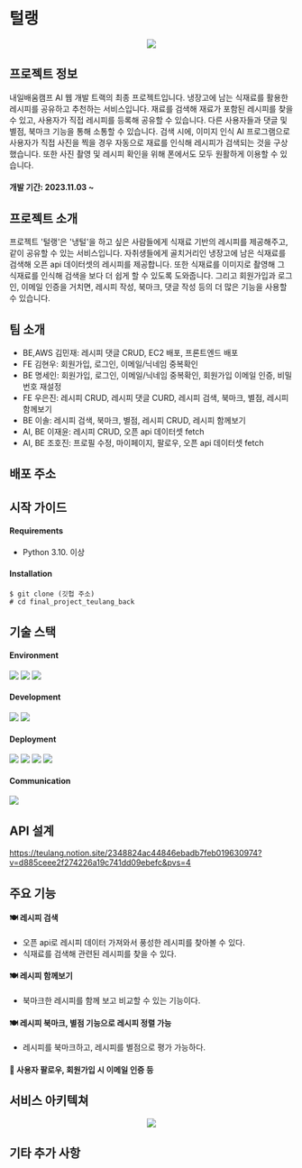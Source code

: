 # 털랭
<p align="center">
<img src="https://github.com/solleepang/final_project_teulang_back/assets/144214007/eb0be101-81ba-43b5-bcea-3a2c41ddc67e">
</p>


## 프로젝트 정보
내일배움캠프 AI 웹 개발 트랙의 최종 프로젝트입니다.
냉장고에 남는 식재료를 활용한 레시피를 공유하고 추천하는 서비스입니다. 재료를 검색해 재료가 포함된 레시피를 찾을 수 있고, 사용자가 직접 레시피를 등록해 공유할 수 있습니다. 다른 사용자들과 댓글 및 별점, 북마크 기능을 통해 소통할 수 있습니다. 검색 시에, 이미지 인식 AI 프로그램으로 사용자가 직접 사진을 찍을 경우 자동으로 재료를 인식해 레시피가 검색되는 것을 구상했습니다. 또한 사진 촬영 및 레시피 확인을 위해 폰에서도 모두 원활하게 이용할 수 있습니다.
#### 개발 기간: 2023.11.03 ~

## 프로젝트 소개
프로젝트 '털랭'은 '냉털'을 하고 싶은 사람들에게 식재료 기반의 레시피를 제공해주고, 같이 공유할 수 있는 서비스입니다.
자취생들에게 골치거리인 냉장고에 남은 식재료를 검색해 오픈 api 데이터셋의 레시피를 제공합니다.
또한 식재료를 이미지로 촬영해 그 식재료를 인식해 검색을 보다 더 쉽게 할 수 있도록 도와줍니다.
그리고 회원가입과 로그인, 이메일 인증을 거치면, 레시피 작성, 북마크, 댓글 작성 등의 더 많은 기능을 사용할 수 있습니다.


## 팀 소개

- BE,AWS 김민재: 레시피 댓글 CRUD, EC2 배포, 프론트엔드 배포
- FE 김현우: 회원가입, 로그인, 이메일/닉네임 중복확인
- BE 명세인: 회원가입, 로그인, 이메일/닉네임 중복확인, 회원가입 이메일 인증, 비밀번호 재설정
- FE 우은진: 레시피 CRUD, 레시피 댓글 CURD, 레시피 검색, 북마크, 별점, 레시피 함께보기
- BE 이솔: 레시피 검색, 북마크, 별점, 레시피 CRUD, 레시피 함께보기
- AI, BE 이재윤: 레시피 CRUD, 오픈 api 데이터셋 fetch
- AI, BE 조호진: 프로필 수정, 마이페이지, 팔로우, 오픈 api 데이터셋 fetch


## 배포 주소


## 시작 가이드
#### Requirements
- Python 3.10. 이상

#### Installation
```
$ git clone (깃헙 주소)
# cd final_project_teulang_back
```

## 기술 스택
#### Environment
<img src="https://img.shields.io/badge/visual studio code-blue?style=for-the-badge&logo=visualstudiocode&logoColor=white"> <img src="https://img.shields.io/badge/git-F05032?style=for-the-badge&logo=git&logoColor=white"> <img src="https://img.shields.io/badge/github-181717?style=for-the-badge&logo=github&logoColor=white">
#### Development
<img src="https://img.shields.io/badge/python-3776AB?style=for-the-badge&logo=python&logoColor=white"> <img src="https://img.shields.io/badge/django-092E20?style=for-the-badge&logo=django&logoColor=white">
#### Deployment
<img src="https://img.shields.io/badge/linux-FCC624?style=for-the-badge&logo=linux&logoColor=black"> <img src="https://img.shields.io/badge/amazonaws-232F3E?style=for-the-badge&logo=amazonaws&logoColor=white"> <img src="https://img.shields.io/badge/nginx-009639?style=for-the-badge&logo=nginx&logoColor=white"> <img src="https://img.shields.io/badge/Gunicorn-499848?style=for-the-badge&logo=Gunicorn&logoColor=white">
#### Communication
<img src="https://img.shields.io/badge/slack-4A154B?style=for-the-badge&logo=slack&logoColor=white">

## API 설계
https://teulang.notion.site/2348824ac44846ebadb7feb019630974?v=d885ceee2f274226a19c741dd09ebefc&pvs=4

## 주요 기능
#### 🍽️ 레시피 검색
- 오픈 api로 레시피 데이터 가져와서 풍성한 레시피를 찾아볼 수 있다.
- 식재료를 검색해 관련된 레시피를 찾을 수 있다.
#### 🍽️ 레시피 함께보기
- 북마크한 레시피를 함께 보고 비교할 수 있는 기능이다.
#### 🍽️ 레시피 북마크, 별점 기능으로 레시피 정렬 가능
- 레시피를 북마크하고, 레시피를 별점으로 평가 가능하다.
#### 👥 사용자 팔로우, 회원가입 시 이메일 인증 등

## 서비스 아키텍쳐
<p align="center">
<img src="https://github.com/solleepang/final_project_teulang_back/assets/144214007/114bd6dd-c6c7-4086-90b0-d684e51d1585">
</p>


## 기타 추가 사항 
